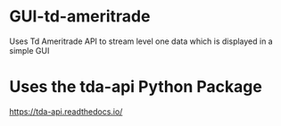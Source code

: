 # GUI-td-ameritrade
Uses Td Ameritrade API to stream level one data which is displayed in a simple GUI

# Uses the tda-api Python Package
https://tda-api.readthedocs.io/
